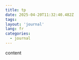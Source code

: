 ```yaml
---
title: tp
date: 2025-04-20T11:32:40.482Z
tags:
layout: 'journal'
lang: fr
categories: 
  - journal
---
```

content 